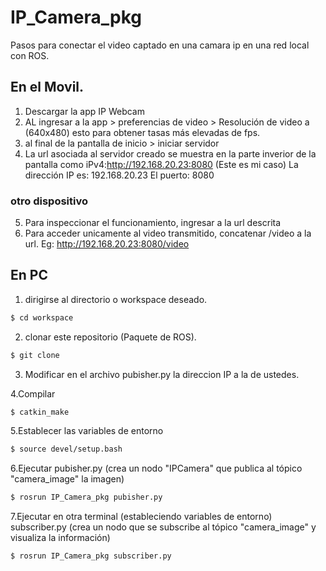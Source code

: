 # IP_Camera_pkg
Pasos para conectar el video captado en una camara ip en una red local con ROS.

## En el Movil.
1. Descargar la app IP Webcam
2. AL ingresar a la app > preferencias de video > Resolución de video a (640x480) esto para obtener tasas más elevadas de fps.
3. al final de la pantalla de inicio > iniciar servidor
4. La url asociada al servidor creado se muestra en la parte inverior de la pantalla como iPv4:http://192.168.20.23:8080 (Este es mi caso)
La dirección IP es:  192.168.20.23
El puerto: 8080

### otro dispositivo
5. Para inspeccionar el funcionamiento, ingresar a la url descrita
6. Para acceder unicamente al video transmitido, concatenar /video a la url. Eg: http://192.168.20.23:8080/video

## En PC
1. dirigirse al directorio o workspace deseado.
```sh
$ cd workspace
```
2. clonar este repositorio (Paquete de ROS).
```sh
$ git clone 
```
3. Modificar en el archivo pubisher.py la direccion IP a la de ustedes.

4.Compilar
```sh
$ catkin_make
```
5.Establecer las variables de entorno
```sh
$ source devel/setup.bash 
```
6.Ejecutar pubisher.py (crea un nodo "IPCamera" que publica al tópico "camera_image" la imagen)
```sh
$ rosrun IP_Camera_pkg pubisher.py
```
7.Ejecutar en otra terminal (estableciendo variables de entorno) subscriber.py (crea un nodo que se subscribe al tópico "camera_image" y visualiza la información)

```sh
$ rosrun IP_Camera_pkg subscriber.py
```
